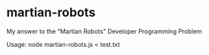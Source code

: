 # martian-robots
My answer to the "Martian Robots" Developer Programming Problem

Usage: node martian-robots.js < test.txt


